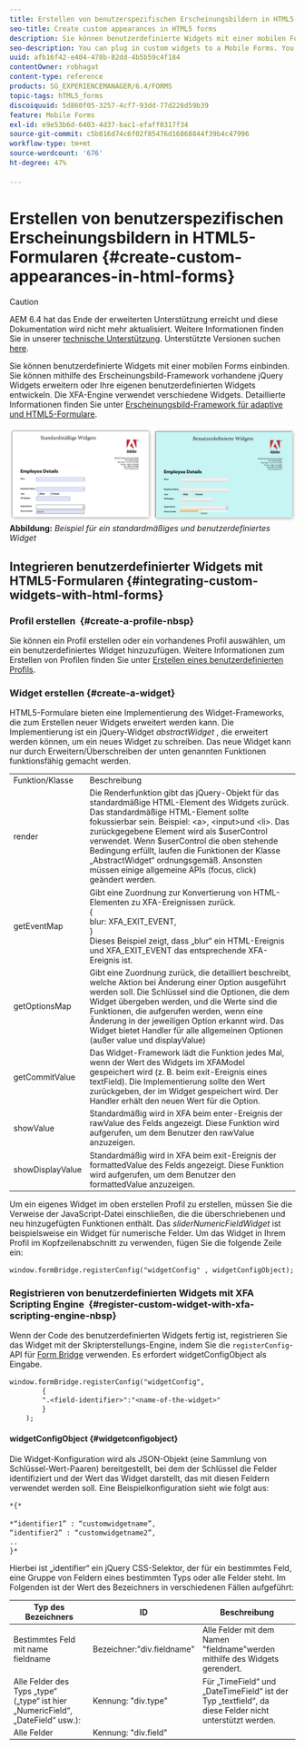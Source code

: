 ```yaml
---
title: Erstellen von benutzerspezifischen Erscheinungsbildern in HTML5-Formularen
seo-title: Create custom appearances in HTML5 forms
description: Sie können benutzerdefinierte Widgets mit einer mobilen Forms einbinden. Sie können vorhandene jQuery Widgets erweitern oder eigene benutzerdefinierte Widgets entwickeln.
seo-description: You can plug in custom widgets to a Mobile Forms. You can extend existing jQuery Widgets or develop your own custom widgets.
uuid: afb16f42-e404-478b-82dd-4b5b59c4f184
contentOwner: robhagat
content-type: reference
products: SG_EXPERIENCEMANAGER/6.4/FORMS
topic-tags: hTML5_forms
discoiquuid: 5d860f05-3257-4cf7-93dd-77d226d59b39
feature: Mobile Forms
exl-id: e9e53b6d-6403-4d37-bac1-efaff0317f34
source-git-commit: c5b816d74c6f02f85476d16868844f39b4c47996
workflow-type: tm+mt
source-wordcount: '676'
ht-degree: 47%

---
```


# Erstellen von benutzerspezifischen Erscheinungsbildern in HTML5-Formularen {#create-custom-appearances-in-html-forms}

>[!CAUTION]
>
>AEM 6.4 hat das Ende der erweiterten Unterstützung erreicht und diese Dokumentation wird nicht mehr aktualisiert. Weitere Informationen finden Sie in unserer [technische Unterstützung](https://helpx.adobe.com/de/support/programs/eol-matrix.html). Unterstützte Versionen suchen [here](https://experienceleague.adobe.com/docs/?lang=de).

Sie können benutzerdefinierte Widgets mit einer mobilen Forms einbinden. Sie können mithilfe des Erscheinungsbild-Framework vorhandene jQuery Widgets erweitern oder Ihre eigenen benutzerdefinierten Widgets entwickeln. Die XFA-Engine verwendet verschiedene Widgets. Detaillierte Informationen finden Sie unter [Erscheinungsbild-Framework für adaptive und HTML5-Formulare](/help/forms/using/introduction-widgets.md).

![Beispiel für ein standardmäßiges und benutzerdefiniertes Widget](assets/custom-widgets.jpg)
**Abbildung:** *Beispiel für ein standardmäßiges und benutzerdefiniertes Widget*

## Integrieren benutzerdefinierter Widgets mit HTML5-Formularen {#integrating-custom-widgets-with-html-forms}

### Profil erstellen  {#create-a-profile-nbsp}

Sie können ein Profil erstellen oder ein vorhandenes Profil auswählen, um ein benutzerdefiniertes Widget hinzuzufügen. Weitere Informationen zum Erstellen von Profilen finden Sie unter [Erstellen eines benutzerdefinierten Profils](/help/forms/using/custom-profile.md).

### Widget erstellen {#create-a-widget}

HTML5-Formulare bieten eine Implementierung des Widget-Frameworks, die zum Erstellen neuer Widgets erweitert werden kann. Die Implementierung ist ein jQuery-Widget *abstractWidget* , die erweitert werden können, um ein neues Widget zu schreiben. Das neue Widget kann nur durch Erweitern/Überschreiben der unten genannten Funktionen funktionsfähig gemacht werden.

<table> 
 <tbody> 
  <tr> 
   <td>Funktion/Klasse</td> 
   <td>Beschreibung</td> 
  </tr> 
  <tr> 
   <td>render</td> 
   <td>Die Renderfunktion gibt das jQuery-Objekt für das standardmäßige HTML-Element des Widgets zurück. Das standardmäßige HTML-Element sollte fokussierbar sein. Beispiel: &lt;a&gt;, &lt;input&gt;und &lt;li&gt;. Das zurückgegebene Element wird als $userControl verwendet. Wenn $userControl die oben stehende Bedingung erfüllt, laufen die Funktionen der Klasse „AbstractWidget“ ordnungsgemäß. Ansonsten müssen einige allgemeine APIs (focus, click) geändert werden. </td> 
  </tr> 
  <tr> 
   <td>getEventMap</td> 
   <td>Gibt eine Zuordnung zur Konvertierung von HTML-Elementen zu XFA-Ereignissen zurück.  <br /> {<br /> blur: XFA_EXIT_EVENT,<br /> }<br /> Dieses Beispiel zeigt, dass „blur“ ein HTML-Ereignis und XFA_EXIT_EVENT das entsprechende XFA-Ereignis ist. </td> 
  </tr> 
  <tr> 
   <td>getOptionsMap</td> 
   <td>Gibt eine Zuordnung zurück, die detailliert beschreibt, welche Aktion bei Änderung einer Option ausgeführt werden soll. Die Schlüssel sind die Optionen, die dem Widget übergeben werden, und die Werte sind die Funktionen, die aufgerufen werden, wenn eine Änderung in der jeweiligen Option erkannt wird. Das Widget bietet Handler für alle allgemeinen Optionen (außer value und displayValue)</td> 
  </tr> 
  <tr> 
   <td>getCommitValue</td> 
   <td>Das Widget-Framework lädt die Funktion jedes Mal, wenn der Wert des Widgets im XFAModel gespeichert wird (z. B. beim exit-Ereignis eines textField). Die Implementierung sollte den Wert zurückgeben, der im Widget gespeichert wird. Der Handler erhält den neuen Wert für die Option.</td> 
  </tr> 
  <tr> 
   <td>showValue</td> 
   <td>Standardmäßig wird in XFA beim enter-Ereignis der rawValue des Felds angezeigt. Diese Funktion wird aufgerufen, um dem Benutzer den rawValue anzuzeigen. </td> 
  </tr> 
  <tr> 
   <td>showDisplayValue</td> 
   <td>Standardmäßig wird in XFA beim exit-Ereignis der formattedValue des Felds angezeigt. Diese Funktion wird aufgerufen, um dem Benutzer den formattedValue anzuzeigen. </td> 
  </tr> 
 </tbody> 
</table>

Um ein eigenes Widget im oben erstellen Profil zu erstellen, müssen Sie die Verweise der JavaScript-Datei einschließen, die die überschriebenen und neu hinzugefügten Funktionen enthält. Das *sliderNumericFieldWidget* ist beispielsweise ein Widget für numerische Felder. Um das Widget in Ihrem Profil im Kopfzeilenabschnitt zu verwenden, fügen Sie die folgende Zeile ein:

```
window.formBridge.registerConfig("widgetConfig" , widgetConfigObject);
```

### Registrieren von benutzerdefinierten Widgets mit XFA Scripting Engine  {#register-custom-widget-with-xfa-scripting-engine-nbsp}

Wenn der Code des benutzerdefinierten Widgets fertig ist, registrieren Sie das Widget mit der Skripterstellungs-Engine, indem Sie die `registerConfig`-API für [Form Bridge](/help/forms/using/form-bridge-apis.md) verwenden. Es erfordert widgetConfigObject als Eingabe.

```
window.formBridge.registerConfig("widgetConfig",
        {
        ".<field-identifier>":"<name-of-the-widget>"
        }
    );
```

#### widgetConfigObject {#widgetconfigobject}

Die Widget-Konfiguration wird als JSON-Objekt (eine Sammlung von Schlüssel-Wert-Paaren) bereitgestellt, bei dem der Schlüssel die Felder identifiziert und der Wert das Widget darstellt, das mit diesen Feldern verwendet werden soll. Eine Beispielkonfiguration sieht wie folgt aus:

```
*{*

*“identifier1” : “customwidgetname”,  
“identifier2” : “customwidgetname2”,  
..  
}*
```

Hierbei ist „identifier“ ein jQuery CSS-Selektor, der für ein bestimmtes Feld, eine Gruppe von Feldern eines bestimmten Typs oder alle Felder steht. Im Folgenden ist der Wert des Bezeichners in verschiedenen Fällen aufgeführt:

| Typ des Bezeichners | ID | Beschreibung |
|---|---|---|
| Bestimmtes Feld mit name fieldname | Bezeichner:&quot;div.fieldname&quot; | Alle Felder mit dem Namen &quot;fieldname&quot;werden mithilfe des Widgets gerendert. |
| Alle Felder des Typs „type“ („type“ ist hier „NumericField“, „DateField“ usw.): | Kennung: &quot;div.type&quot; | Für „TimeField“ und „DateTimeField“ ist der Typ „textfield“, da diese Felder nicht unterstützt werden. |
| Alle Felder | Kennung: &quot;div.field&quot; |  |
